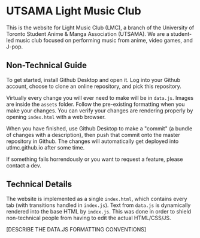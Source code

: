 # UTSAMA Light Music Club 

This is the website for Light Music Club (LMC), a branch of the University of Toronto Student Anime & Manga Association (UTSAMA). We are a student-led music club focused on performing music from anime, video games, and J-pop.

## Non-Technical Guide

To get started, install Github Desktop and open it. Log into your Github account, choose to clone an online repository, and pick this repository.

Virtually every change you will ever need to make will be in `data.js`. Images are inside the `assets` folder. Follow the pre-existing formatting when you make your changes. You can verify your changes are rendering properly by opening `index.html` with a web browser.

When you have finished, use Github Desktop to make a "commit" (a bundle of changes with a description), then push that commit onto the master repository in Github. The changes will automatically get deployed into utlmc.github.io after some time.

If something fails horrendously or you want to request a feature, please contact a dev.

## Technical Details

The website is implemented as a single `index.html`, which contains every tab (with transitions handled in `index.js`). Text from `data.js` is dynamically rendered into the base HTML by `index.js`. This was done in order to shield non-technical people from having to edit the actual HTML/CSS/JS.

[DESCRIBE THE DATA.JS FORMATTING CONVENTIONS]